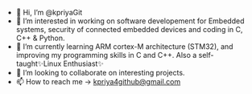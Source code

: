 - 👋 Hi, I’m @kpriyaGit
- 👀 I’m interested in working on software developement for Embedded systems, security of connected embedded devices and coding in C, C++ & Python.
- 🌱 I’m currently learning ARM cortex-M architecture (STM32), and improving my programming skills in C and C++. Also a self-taught✨Linux Enthusiast✨ 
- 💞️ I’m looking to collaborate on interesting projects.
- 📫 How to reach me -> kpriya4github@gmail.com

<!---
kpriyaGit/kpriyaGit is a ✨ special ✨ repository because its `README.md` (this file) appears on your GitHub profile.
You can click the Preview link to take a look at your changes.
--->
